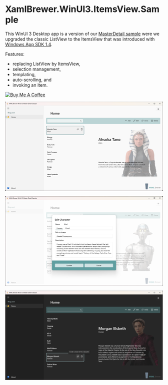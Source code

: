 # XamlBrewer.WinUI3.ItemsView.Sample

This WinUI 3 Desktop app is a version of our [MasterDetail sample](https://github.com/XamlBrewer/XamlBrewer.WinUI3.MasterDetailSample) were we upgraded the classic ListView to the ItemsView that was introduced with [Windows App SDK 1.4](https://learn.microsoft.com/en-us/windows/apps/windows-app-sdk/stable-channel#version-14).

Features:
* replacing ListView by ItemsView,
* selection management,
* templating,
* auto-scrolling, and
* invoking an item.

<a href="https://www.buymeacoffee.com/xamlbrewer" target="_blank"><img src="https://cdn.buymeacoffee.com/buttons/default-orange.png" alt="Buy Me A Coffee" height="41" width="174"></a>

![Screenshot](Assets/Home.png?raw=true)

![Screenshot](Assets/Invoke.png?raw=true)

![Screenshot](Assets/HoverButton.png?raw=true)